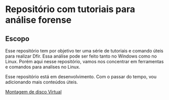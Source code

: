 # Repositório com tutoriais para análise forense

## Escopo

Esse repositório tem por objetivo ter uma série de tutoriais e comando úteis para realizar Dfir. 
Essa análise pode ser feito tanto no Windows como no Linux. Porém aqui nesse repositório, vamos nos concentrar em ferramentas e comandos para analises no Linux.

Esse repositório está em desenvolvimento. Com o passar do tempo, vou adicionando mais conteúdos úteis.

[Montagem de disco Virtual](disco-virtual/evidencias.md)

